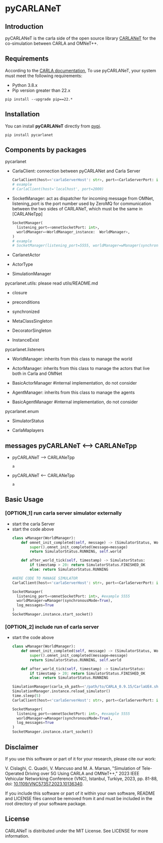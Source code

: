 pyCARLANeT
===============
## Introduction
pyCARLANeT is the carla side of the open source library [CARLANeT](https://github.com/carlanet) for the co-simulation between CARLA and OMNeT++.

## Requirements

According to the [CARLA documentation](https://carla.readthedocs.io/en/latest/start_quickstart/), To use pyCARLANeT, your system must meet the following requirements:

- Python 3.8.x
- Pip version greater than 22.x

```shell
pip install --upgrade pip==22.*
```

## Installation
You can install **pyCARLANeT** directly from [pypi](https://pypi.org/project/pycarlanet/). 
```shell
pip install pycarlanet
```

## Components by packages
pycarlanet
- CarlaClient: connection between pyCARLANet and Carla Server
  ```python
  CarlaClient(host=<'carlaServerHost': str>, port=<CarlaServerPort: int>)
  # example
  # CarlaClient(host='localhost', port=2000)
  ```
- SocketManager: act as dispatcher for incoming message from OMNet, listening_port is the port number used by ZeroMQ for communication between the two sides of CARLANeT, which must be the same in [CARLANeTpp]
  ```python
  SocketManager(
    listening_port=<omnetSocketPort: int>,
    worldManager=<WorldManager_instance:  WorldManager>,
  )
  # example
  # SocketManager(listening_port=5555, worldManager=wManager(synchronousMode=True))
  ```
- CarlanetActor

- ActorType
- SimulationManager


pycarlanet.utils: please read utils/README.md
- closure

- preconditions
- synchronized
- MetaClassSingleton
- DecoratorSingleton
- InstanceExist

pycarlanet.listeners
- WorldManager: inherits from this class to manage the world 

- ActorManager: inherits from this class to manage the actors that live both in Carla and OMNet
- BasicActorManager #internal implementation, do not consider
- AgentManager: inherits from this class to manage the agents
- BasicAgentManager #internal implementation, do not consider

pycarlanet.enum
- SimulatorStatus

- CarlaMaplayers

## messages pyCARLANeT <--> CARLANeTpp
- pyCARLANeT --> CARLANeTpp
  ```
  a
  ```
- pyCARLANeT <-- CARLANeTpp
  ```
  a
  ```


## Basic Usage
###  [OPTION_1] run carla server simulator externally
- start the carla Server
- start the code above
  ```python
  class wManager(WorldManager):
      def omnet_init_completed(self, message) -> (SimulatorStatus, World):
          super().omnet_init_completed(message=message)
          return SimulatorStatus.RUNNING, self.world

      def after_world_tick(self, timestamp) -> SimulatorStatus:
          if timestamp > 20: return SimulatorStatus.FINISHED_OK
          else: return SimulatorStatus.RUNNING

  #HERE CODE TO MANAGE SIMULATOR
  CarlaClient(host=<'carlaServerHost': str>, port=<CarlaServerPort: int>) #example host='localhost', port=2000

  SocketManager(
    listening_port=<omnetSocketPort: int>, #example 5555
    worldManager=wManager(synchronousMode=True),
    log_messages=True
  )
  SocketManager.instance.start_socket()
  ```
### [OPTION_2] include run of carla server
- start the code above
  ```python
  class wManager(WorldManager):
      def omnet_init_completed(self, message) -> (SimulatorStatus, World):
          super().omnet_init_completed(message=message)
          return SimulatorStatus.RUNNING, self.world

      def after_world_tick(self, timestamp) -> SimulatorStatus:
          if timestamp > 20: return SimulatorStatus.FINISHED_OK
          else: return SimulatorStatus.RUNNING

  SimulationManager(carla_sh_path=<'/path/to/CARLA_0.9.15/CarlaUE4.sh': str>)
  SimulationManager.instance.reload_simulator()
  time.sleep(5)
  CarlaClient(host=<'carlaServerHost': str>, port=<CarlaServerPort: int>) #example host='localhost', port=2000

  SocketManager(
    listening_port=<omnetSocketPort: int>, #example 5555
    worldManager=wManager(synchronousMode=True),
    log_messages=True
  )
  SocketManager.instance.start_socket()
  ```


<!-- ## Usage
To use the library, you must have an instance of CARLA simulator already active.

First, create an instance of the **\`CarlanetManager\`** class:

```
carlanet_manager = CarlanetManager(listening_port, event_listener)
```

In the code above, **\`listening_port\`** is the port number used by ZeroMQ for communication between the two sides of CARLANeT, which must be the same in [CARLANeTpp](https://github.com/carlanet/carlanetpp). **\`event_listener\`** is an implementation of the class CarlaEventListener, which contains all the callback methods of the event of CARLANeT. The callbacks are the follow:

- **`omnet_init_completed(run_id, carla_configuration, user_defined) -> (SimulatorStatus, World)`**<br>
  This method is called when the initialization in the OMNeT world is completed. Here, you can insert the initialization code for the CARLA world. This method receives:
  - **\`run_id\`:** the identifier of the current run in the OMNeT++ simulation. This is used to map the results of the two simulators. 
  - **\`carla_configuration\`:**  a dictionary that contains the basic parameters to create the CARLA world:
    - **\`seed\`:** the seed for the random number generator used in OMNeT++.
    - **\`sim_time_limit\`:** the maximum simulation time for the CARLA world.
    - **\`carla_timestep\`:** the time step to use in the CARLA simulation.
  - **\`user_defined\`:** custom parameters defined by the specific application.

    
  This method returns a **SimulatorStatus** and the **World** of the CARLA simulator that was just created.

- **`actor_created(actor_id: str, actor_type: str, actor_config) -> CarlanetActor`**<br>
  This method is called for each actor created in the OMNeT++ simulation during the initialization phase. Here, you have to create the actor defined in OMNeT++ configuration. This method receives:
  - **\`actor_id\`:** the identifier of the actor. 
  - **\`actor_type\`:**  the type of the actor.
  - **\`actor_config\`:** custom parameters for the actor defined by the specific application.
  This method returns an object of CarlanetActor, which is a wrapper of the CarlaActor object contained in the carlalib library. The CarlanetActor object adds the property of activeness of the actor, which is used to control the actor location by [CARLANeTpp](https://github.com/carlanet/carlanetpp) in OMNeT++.

- **`carla_init_completed()`**<br>
  This method is called when the initialization of the CARLA World is finished.

- **`before_world_tick(timestamp)`**<br>
  This method is called before the world tick of CARLA. This method receives:
    - **\`timestamp\`:** the current timestamp of the CARLA world before the tick, which is approximately the same as the timestamp of OMNeT++. 

- **`carla_simulation_step(timestamp) -> SimulatorStatus`**<br>
  This method is called after the world tick of CARLA. This method receives:
  - **\`timestamp\`:** the current timestamp of the CARLA world after the tick.
  This method return the current SimulatorStatus.
  
- **`generic_message(timestamp, user_defined_message) -> (SimulatorStatus, dict)`**<br>
  This method is called when a generic message is received. This method receives:
  - **\`timestamp\`:** the current timestamp of the CARLA world.
  - **\`user_defined_message\`:** custom parameters for the message defined by the specific application.
  This method returns a tuple containing the current SimulatorStatus and a dictionary of user-defined data, that representes the answer to send to [CARLANeTpp](https://github.com/carlanet/carlanetpp).

- **`simulation_finished(status_code: SimulatorStatus)`**<br>
  this method is called when the simulation is finished.
  
- **`simulation_error(exception)`**<br>
  This method is called when an error is encountered.

CARLANeT allows for dynamic addition and removal of actors:
```
carlanet_manager.add_dynamic_actor(actor_id: str, carlanet_actor: CarlanetActor)
carlanet_manager.remove_actor(actor_id: str)
```
Please note that these operations are related to the CARLA world and must be initiated from pyCARLANeT, as it is responsible for handling the actors. pyCARLANeT only notifies [CARLANeTpp](https://github.com/carlanet/carlanetpp) of any additions or removals, and [CARLANeTpp](https://github.com/carlanet/carlanetpp) takes appropriate action. Therefore, when adding or removing an actor from the CARLA world, you must first apply these operations using your own code in the CARLA world and then call the corresponding method in CarlanetManager. This method will notify the OMNeT++ world accordingly.


## Example


This repository provides an example of co-simulation between CARLA and OMNeT++ using CARLANeT. The sample code demonstrates a simple application that includes a car and an application agent controlling the car's lights remotely. The communication network utilized in this sample can be found in the corresponding sample code in [CARLANeTpp](https://github.com/carlanet/carlanetpp).

To access the sample code, please see [main.py](https://github.com/carlanet/pycarlanet/blob/main/example/car_light_control/main.py).


NOTE: Before running this example, ensure that all the requirements are satisfied and the installation is completed following the instructions provided at the beginning of this page.

To run the sample code, please follow these steps:

1. Clone the repository by running the following command:
```shell
git clone https://github.com/carlanet/pycarlanet
```

2. Move to the root of the repository:
```shell
cd pycarlanet
```

3. Run the following command to execute the pyCARLANeT example:
```shell
python -m example.car_light_control.main <carla-simulator-host> <carla-port>
```

Replace `<carla-simulator-host>` and `<carla-port>` with the appropriate parameters based on where CARLA is running and on which port.


Note: [ToD-simulator](https://github.com/connets/tod-simulator/tree/dev) is another project that extensively utilizes CARLANeT, although its documentation is not comprehensive.

-->

## Disclaimer

If you use this software or part of it for your research, please cite 
our work:
  
V. Cislaghi, C. Quadri, V. Mancuso and M. A. Marsan, "Simulation of Tele-Operated Driving over 5G Using CARLA and OMNeT++," 2023 IEEE Vehicular Networking Conference (VNC), Istanbul, Turkiye, 2023, pp. 81-88, doi: [10.1109/VNC57357.2023.10136340](https://doi.org/10.1109/VNC57357.2023.10136340).

If you include this software or part of it within your own software, 
README and LICENSE files cannot be removed from it and must be included 
in the root directory of your software package.

## License
CARLANeT is distributed under the MIT License. See LICENSE for more information.


